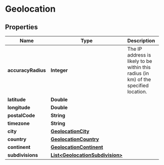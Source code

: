 

# Geolocation


## Properties

| Name | Type | Description | Notes |
|------------ | ------------- | ------------- | -------------|
|**accuracyRadius** | **Integer** | The IP address is likely to be within this radius (in km) of the specified location. |  [optional] |
|**latitude** | **Double** |  |  [optional] |
|**longitude** | **Double** |  |  [optional] |
|**postalCode** | **String** |  |  [optional] |
|**timezone** | **String** |  |  [optional] |
|**city** | [**GeolocationCity**](GeolocationCity.md) |  |  [optional] |
|**country** | [**GeolocationCountry**](GeolocationCountry.md) |  |  [optional] |
|**continent** | [**GeolocationContinent**](GeolocationContinent.md) |  |  [optional] |
|**subdivisions** | [**List&lt;GeolocationSubdivision&gt;**](GeolocationSubdivision.md) |  |  [optional] |



